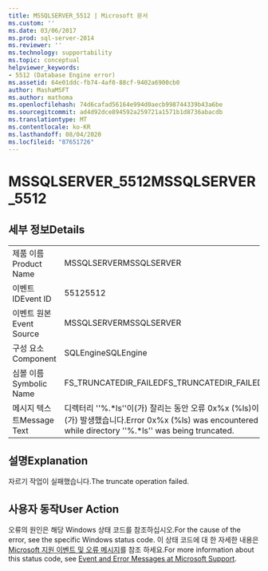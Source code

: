 ```yaml
---
title: MSSQLSERVER_5512 | Microsoft 문서
ms.custom: ''
ms.date: 03/06/2017
ms.prod: sql-server-2014
ms.reviewer: ''
ms.technology: supportability
ms.topic: conceptual
helpviewer_keywords:
- 5512 (Database Engine error)
ms.assetid: 64e01ddc-fb74-4af0-88cf-9402a6900cb0
author: MashaMSFT
ms.author: mathoma
ms.openlocfilehash: 74d6cafad56164e994d0aecb998744339b43a6be
ms.sourcegitcommit: ad4d92dce894592a259721a1571b1d8736abacdb
ms.translationtype: MT
ms.contentlocale: ko-KR
ms.lasthandoff: 08/04/2020
ms.locfileid: "87651726"
---
```

# <a name="mssqlserver_5512"></a><span data-ttu-id="4488e-102">MSSQLSERVER_5512</span><span class="sxs-lookup"><span data-stu-id="4488e-102">MSSQLSERVER_5512</span></span>
    
## <a name="details"></a><span data-ttu-id="4488e-103">세부 정보</span><span class="sxs-lookup"><span data-stu-id="4488e-103">Details</span></span>  
  
|||  
|-|-|  
|<span data-ttu-id="4488e-104">제품 이름</span><span class="sxs-lookup"><span data-stu-id="4488e-104">Product Name</span></span>|<span data-ttu-id="4488e-105">MSSQLSERVER</span><span class="sxs-lookup"><span data-stu-id="4488e-105">MSSQLSERVER</span></span>|  
|<span data-ttu-id="4488e-106">이벤트 ID</span><span class="sxs-lookup"><span data-stu-id="4488e-106">Event ID</span></span>|<span data-ttu-id="4488e-107">5512</span><span class="sxs-lookup"><span data-stu-id="4488e-107">5512</span></span>|  
|<span data-ttu-id="4488e-108">이벤트 원본</span><span class="sxs-lookup"><span data-stu-id="4488e-108">Event Source</span></span>|<span data-ttu-id="4488e-109">MSSQLSERVER</span><span class="sxs-lookup"><span data-stu-id="4488e-109">MSSQLSERVER</span></span>|  
|<span data-ttu-id="4488e-110">구성 요소</span><span class="sxs-lookup"><span data-stu-id="4488e-110">Component</span></span>|<span data-ttu-id="4488e-111">SQLEngine</span><span class="sxs-lookup"><span data-stu-id="4488e-111">SQLEngine</span></span>|  
|<span data-ttu-id="4488e-112">심볼 이름</span><span class="sxs-lookup"><span data-stu-id="4488e-112">Symbolic Name</span></span>|<span data-ttu-id="4488e-113">FS_TRUNCATEDIR_FAILED</span><span class="sxs-lookup"><span data-stu-id="4488e-113">FS_TRUNCATEDIR_FAILED</span></span>|  
|<span data-ttu-id="4488e-114">메시지 텍스트</span><span class="sxs-lookup"><span data-stu-id="4488e-114">Message Text</span></span>|<span data-ttu-id="4488e-115">디렉터리 ''%.\*ls''이(가) 잘리는 동안 오류 0x%x (%ls)이(가) 발생했습니다.</span><span class="sxs-lookup"><span data-stu-id="4488e-115">Error 0x%x (%ls) was encountered while directory ''%.\*ls'' was being truncated.</span></span>|  
  
## <a name="explanation"></a><span data-ttu-id="4488e-116">설명</span><span class="sxs-lookup"><span data-stu-id="4488e-116">Explanation</span></span>  
 <span data-ttu-id="4488e-117">자르기 작업이 실패했습니다.</span><span class="sxs-lookup"><span data-stu-id="4488e-117">The truncate operation failed.</span></span>  
  
## <a name="user-action"></a><span data-ttu-id="4488e-118">사용자 동작</span><span class="sxs-lookup"><span data-stu-id="4488e-118">User Action</span></span>  
 <span data-ttu-id="4488e-119">오류의 원인은 해당 Windows 상태 코드를 참조하십시오.</span><span class="sxs-lookup"><span data-stu-id="4488e-119">For the cause of the error, see the specific Windows status code.</span></span> <span data-ttu-id="4488e-120">이 상태 코드에 대 한 자세한 내용은 [Microsoft 지원 이벤트 및 오류 메시지](https://support.microsoft.com/search?query=events%20and%20error%20messages)를 참조 하세요.</span><span class="sxs-lookup"><span data-stu-id="4488e-120">For more information about this status code, see [Event and Error Messages at Microsoft Support](https://support.microsoft.com/search?query=events%20and%20error%20messages).</span></span>  
  
  
